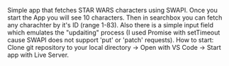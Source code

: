 Simple app that fetches STAR WARS characters using SWAPI. Once you start the App you will see 10 characters. Then in searchbox you can fetch any charachter by it's ID (range 1-83). Also there is a simple input field which emulates the "updaiting" process 
(I used Promise with setTimeout cause SWAPI does not support 'put' or 'patch' requests).
How to start: Clone git repository to your local directory -> Open with VS Code -> Start app with Live Server.